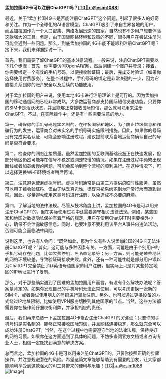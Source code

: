**孟加拉国4G卡可以注册ChatGPT吗？[[TG💪+ @esim1088](https://t.me/s/esim1088)]**

最近，关于“孟加拉国4G卡是否能注册ChatGPT”这个问题，引起了很多人的好奇和关注。作为一个全球化的AI语言模型，ChatGPT吸引了来自世界各地的用户，而孟加拉国作为一个人口密集、网络发展迅速的国家，自然也有不少用户想要体验这款强大的工具。但是，由于国际网络环境和政策的不同，很多用户在尝试注册时可能会遇到一些问题。那么，到底孟加拉国的4G卡能不能顺利注册ChatGPT呢？接下来，我们来详细探讨一下。

首先，我们需要了解ChatGPT的基本注册流程。一般来说，注册ChatGPT需要以下几个步骤：首先，你需要访问OpenAI官网，然后创建一个账户并登录；接着，你需要绑定一个有效的手机号码，以便接收验证码；最后，完成支付验证（如果你选择使用付费服务）。在整个过程中，手机号码的绑定是非常关键的一步，因为它直接关系到你的账户安全以及后续的功能使用。

对于孟加拉国的用户来说，使用本地4G卡进行注册理论上是可行的。因为孟加拉国的移动通信网络已经非常成熟，大多数运营商都支持国际短信发送功能。只要你的SIM卡是活跃状态，并且能够正常接收国际短信，那么就可以用来注册ChatGPT。不过，在实际操作中，还是有一些需要注意的地方。

第一，确保你的手机号码是实名制的。在许多国家和地区，为了防止垃圾信息和诈骗行为的发生，运营商会对未实名的手机号码实施限制措施。因此，如果你的号码没有完成实名认证，可能会影响注册过程。建议提前联系当地运营商确认自己的号码是否符合要求。

第二，检查你的网络连接质量。虽然孟加拉国的互联网基础设施正在快速发展，但部分地区仍然可能存在信号不稳定或网速较慢的情况。如果在注册过程中频繁出现断线或者加载缓慢的问题，可能会影响到整个流程的顺利进行。在这种情况下，可以选择更换Wi-Fi环境或者稍后再试。

第三，注意避免使用虚拟号码。虚拟号码通常是由第三方提供的临时性服务，虽然可以用于接收验证码，但由于缺乏真实性，很容易被系统识别为异常行为而遭到封禁。因此，尽量避免使用这类号码进行注册，以免造成不必要的麻烦。

第四，了解当地的法律法规。尽管从技术角度上讲，孟加拉国的4G卡是可以用来注册ChatGPT的，但在实际使用过程中还需要遵守相关法律法规。例如，某些国家和地区对数据隐私保护有着严格的规定，用户在使用ChatGPT时需要格外小心，确保不会泄露敏感信息。同时，也要注意不要利用该平台从事任何违法活动，否则可能会面临法律风险。

说到这里，也许有人会问：“既然如此，那为什么有些人说孟加拉国的4G卡无法注册ChatGPT呢？”其实，这可能与多种因素有关。一方面，可能是由于个别用户的手机号码存在问题，比如欠费停机、黑名单记录等；另一方面，则可能是某些地区的网络环境较差，导致验证码接收失败。此外，还有一种可能性就是部分用户误以为ChatGPT完全禁止了非英语母语国家的用户注册，但实际上只是对某些特定地区的IP地址进行了限制。

那么，对于那些确实遇到了困难的孟加拉国用户而言，有没有什么解决办法呢？答案是肯定的。如果你发现自己的手机号码无法正常使用，可以考虑更换一张新的SIM卡，或者尝试使用朋友的号码进行辅助注册。另外，也可以通过更换设备的方式绕过IP地址限制，比如使用VPN服务切换到其他国家的节点。当然，这些方法都需要你在操作前仔细权衡利弊，并承担相应的责任。

最后，我们再来总结一下孟加拉国4G卡能否注册ChatGPT的关键点：只要你的手机号码是实名制的、能够正常接收国际短信，并且网络连接稳定，那么就完全可以成功注册ChatGPT。当然，在这个过程中也需要遵守当地的法律法规，保持良好的网络习惯。如果你在这方面遇到了具体的问题，不妨多查阅官方文档或者咨询专业人士，相信一定能找到满意的解决方案。

总而言之，孟加拉国的4G卡是可以用来注册ChatGPT的，只要你按照正确的步骤操作，并注意规避潜在的风险。希望这篇文章能够帮助到有需要的朋友，让大家都能顺利享受到这款强大的AI工具带来的便利与乐趣！[[TG💪+ @esim1088](https://t.me/s/esim1088) ![Image](https://i.postimg.cc/4NQfJmqS/Snipaste-2025-05-13-00-14-12.png)]